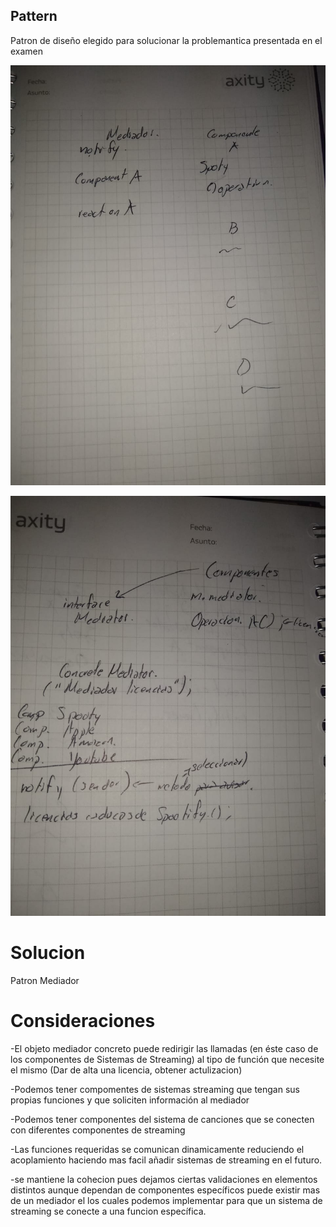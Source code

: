 ## Pattern
Patron de diseño elegido para solucionar la problemantica presentada en el examen

![alt text](https://raw.githubusercontent.com/catalanjao/Examen-semana-2/master/DesignPatterns/Solucion.jpeg)

![alt text](https://github.com/catalanjao/Examen-semana-2/blob/master/DesignPatterns/Solucion1-1.jpeg)
# Solucion
Patron Mediador
# Consideraciones
-El objeto mediador concreto puede redirigir  las llamadas (en  éste caso de los componentes de Sistemas de Streaming) al tipo de función que necesite el mismo (Dar de alta una licencia, obtener actulizacion)

-Podemos tener compomentes de sistemas streaming que tengan sus propias funciones y que soliciten información al mediador

-Podemos tener componentes del sistema de canciones que se conecten con diferentes componentes de streaming

-Las funciones requeridas se comunican dinamicamente reduciendo el acoplamiento haciendo mas facil añadir sistemas de streaming en el futuro.

-se mantiene la cohecion pues dejamos ciertas validaciones en elementos distintos aunque dependan de componentes específicos
puede existir mas de un mediador el los cuales podemos implementar para que un sistema de streaming se conecte a una funcion específica.
